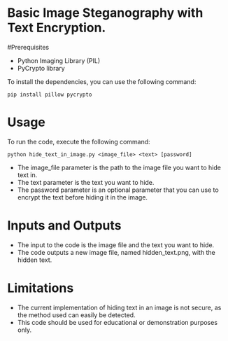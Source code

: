 # Basic Image Steganography with Text Encryption.

#Prerequisites
 - Python Imaging Library (PIL)
 - PyCrypto library

To install the dependencies, you can use the following command:

    pip install pillow pycrypto

# Usage

To run the code, execute the following command:

    python hide_text_in_image.py <image_file> <text> [password]


 - The image_file parameter is the path to the image file you want to hide text in. 
 - The text parameter is the text you want to hide. 
 - The password parameter is an optional parameter that you can use to encrypt the text before hiding it in the image.

# Inputs and Outputs

 - The input to the code is the image file and the text you want to hide. 
 - The code outputs a new image file, named hidden_text.png, with the hidden text.

# Limitations

 - The current implementation of hiding text in an image is not secure, as the method used can easily be detected. 
 - This code should be used for educational or demonstration purposes only.
